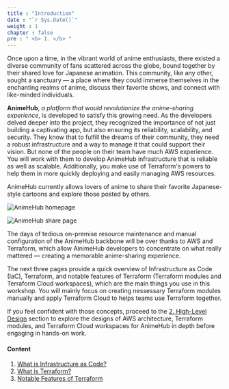 ```yaml
---
title : "Introduction"
date : "`r Sys.Date()`"
weight : 1
chapter : false
pre : " <b> 1. </b> "
---
```


Once upon a time, in the vibrant world of anime enthusiasts, there existed a diverse community of fans scattered across the globe, bound together by their shared love for Japanese animation. This community, like any other, sought a sanctuary — a place where they could immerse themselves in the enchanting realms of anime, discuss their favorite shows, and connect with like-minded individuals.

**AnimeHub**, *a platform that would revolutionize the anime-sharing experience*, is developed to satisfy this growing need. As the developers delved deeper into the project, they recognized the importance of not just building a captivating app, but also ensuring its reliability, scalability, and security. They know that to fulfill the dreams of their community, they need a robust infrastructure and a way to manage it that could support their vision. But none of the people on their team have much AWS experience. You will work with them to develop AnimeHub infrastructure that is reliable as well as scalable. Additionally, you make use of Terraform's powers to help them in more quickly deploying and easily managing AWS resources.

AnimeHub currently allows lovers of anime to share their favorite Japanese-style cartoons and explore those posted by others.

![AnimeHub homepage](/images/1/0001.svg?featherlight=false&width=45pc)

![AnimeHub share page](/images/1/0002.svg?featherlight=false&width=45pc)

The days of tedious on-premise resource maintenance and manual configuration of the AnimeHub backbone will be over thanks to AWS and Terraform, which allow AinimeHub developers to concentrate on what really mattered — creating a memorable anime-sharing experience.

The next three pages provide a quick overview of Infrastructure as Code (IaC), Terraform, and notable features of Terraform (Terraform modules and Terraform Cloud workspaces), which are the main things you use in this workshop. You will mainly focus on  creating nessessary Terraform modules manually and apply Terraform Cloud to helps teams use Terraform together. 

If you feel confident with those concepts, proceed to the [2. High-Level Design](../2-high-level-design/) section to explore the designs of AWS architecture, Terraform modules, and Terraform Cloud workspaces for AnimeHub in depth before engaging in hands-on work.

#### Content

1. [What is Infrastructure as Code?](1-what-is-infrastructure-as-code)
2. [What is Terraform?](./2-what-is-terraform/)
3. [Notable Features of Terraform](3-notable-features-of-terraform)
<!-- need to remove parenthesis for path in Hugo 0.88.1 for Windows-->
